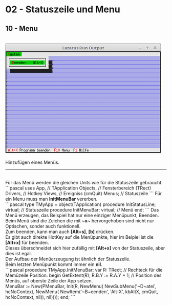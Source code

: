 # 02 - Statuszeile und Menu
## 10 - Menu
<br>
<img src="image.png" alt="Selfhtml"><br><br>
Hinzufügen eines Menüs.<br>
<hr><br>
Für das Menü werden die gleichen Units wie für die Statuszeile gebraucht.<br>
```pascal
uses
  App,      // TApplication
  Objects,  // Fensterbereich (TRect)
  Drivers,  // Hotkey
  Views,    // Ereigniss (cmQuit)
  Menus;    // Statuszeile
```
Für ein Menu muss man <b>InitMenuBar</b> vererben.<br>
```pascal
type
  TMyApp = object(TApplication)
    procedure InitStatusLine; virtual;   // Statuszeile
    procedure InitMenuBar; virtual;      // Menü
  end;
```
Das Menü erzeugen, das Beispiel hat nur eine einziger Menüpunkt, Beenden.<br>
Beim Menü sind die Zeichen die mit <b>~x~</b> hervorgehoben sind nicht nur Optischen, sonder auch funktionell.<br>
Zum beenden, kann man auch <b>[Alt+s]</b>, <b>[b]</b> drücken.<br>
Es gibt auch direkte HotKey auf die Menüpunkte, hier im Beipiel ist die <b>[Alt+x]</b> für beenden.<br>
Dieses überschneidet sich hier zufällig mit <b>[Alt+x]</b> von der Statuszeile, aber dies ist egal.<br>
Der Aufbau der Menüerzeugung ist ähnlich der Statuszeile.<br>
Beim letzten Menüpunkt kommt immer ein <b>nil</b>.<br>
```pascal
  procedure TMyApp.InitMenuBar;
  var
    R: TRect;           // Rechteck für die Memüzeile Position.
  begin
    GetExtent(R);
    R.B.Y := R.A.Y + 1; // Position des Menüs, auf oberste Zeile der App setzen.
<br>
    MenuBar := New(PMenuBar, Init(R, NewMenu(
      NewSubMenu('~D~atei', hcNoContext, NewMenu(
      NewItem('~B~eenden', 'Alt-X', kbAltX, cmQuit, hcNoContext,
      nil)), nil))));
  end;
```
<br>
